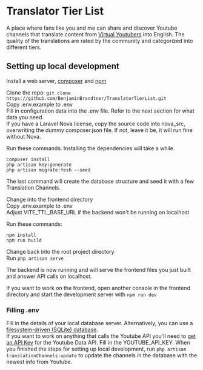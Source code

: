 # Translator Tier List

A place where fans like you and me can share and discover Youtube channels that translate content from
[Virtual Youtubers](https://en.wikipedia.org/wiki/Virtual_YouTuber) into English. The quality of the translations are rated by the community and categorized into different tiers.

## Setting up local development
Install a web server, [composer](https://getcomposer.org/) and [npm](https://yarnpkg.com/)

Clone the repo: `git clone https://github.com/BenjaminBrandtner/TranslatorTierList.git`  
Copy .env.example to .env  
Fill in configuration data into the .env file. Refer to the next section for what data you need.  
If you have a Laravel Nova license, copy the source code into nova_src, overwriting the dummy composer.json file. If not, leave it be, it will run fine without Nova.

Run these commands. Installing the dependencies will take a while.
```
composer install
php artisan key:generate
php artisan migrate:fesh --seed
```
The last command will create the database structure and seed it with a few Translation Channels.

Change into the frontend directory  
Copy .env.example to .env  
Adjust VITE_TTL_BASE_URL if the backend won't be running on localhost 

Run these commands:
```
npm install
npm run build
```

Change back into the root project directory  
Run `php artisan serve`

The backend is now running and will serve the frontend files you just built and answer API calls on localhost.

If you want to work on the frontend, open another console in the frontend directory and start the development server with `npm run dev`

### Filling .env
Fill in the details of your local database server. Alternatively, you can use a [filesystem-driven (SQLite) database](https://laravel.com/docs/8.x/database#configuration).  
If you want to work on anything that calls the Youtube API you'll need to [get an API Key](https://support.google.com/googleapi/answer/6158862?hl=en) for the Youtube Data API. Fill in the YOUTUBE_API_KEY. When you finished the steps for setting up local development, run `php artisan translationChannels:update` to update the channels in the database with the newest info from Youtube.
